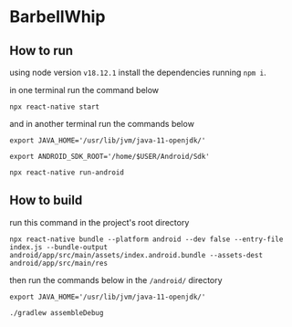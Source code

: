# BarbellWhip

## How to run

using node version `v18.12.1` install the dependencies running `npm i`.

in one terminal run the command below

`npx react-native start`

and in another terminal run the commands below

`export JAVA_HOME='/usr/lib/jvm/java-11-openjdk/'`

`export ANDROID_SDK_ROOT='/home/$USER/Android/Sdk'`

`npx react-native run-android`

## How to build

run this command in the project's root directory

`npx react-native bundle --platform android --dev false --entry-file index.js --bundle-output android/app/src/main/assets/index.android.bundle --assets-dest android/app/src/main/res`

then run the commands below in the `/android/` directory

`export JAVA_HOME='/usr/lib/jvm/java-11-openjdk/'`

`./gradlew assembleDebug`
